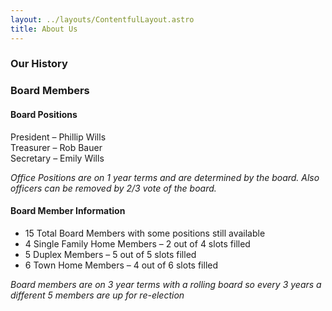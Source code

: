 ```yaml
---
layout: ../layouts/ContentfulLayout.astro
title: About Us
---
```


### Our History

### Board Members

<div class="flex max-sm:flex-col gap-2">
<div>

#### Board Positions

President – Phillip Wills  
Treasurer – Rob Bauer  
Secretary – Emily Wills

_Office Positions are on 1 year terms and are determined by the board. Also officers can be removed by 2/3 vote of the board._

</div>
<div>

#### Board Member Information

- 15 Total Board Members with some positions still available
- 4 Single Family Home Members – 2 out of 4 slots filled
- 5 Duplex Members – 5 out of 5 slots filled
- 6 Town Home Members – 4 out of 6 slots filled

_Board members are on 3 year terms with a rolling board so every 3 years a different 5 members are up for re-election_

</div>
</div>
